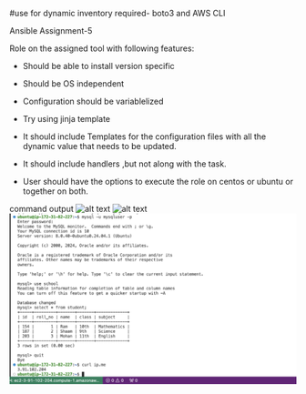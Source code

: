 #use for dynamic inventory required- boto3 and AWS CLI

Ansible Assignment-5

Role on the assigned tool with following features:

 - Should be able to install version specific 

 - Should be OS independent 
 
 - Configuration should be variablelized 
 
 - Try using jinja template 
 
 - It should include Templates for the configuration files with all the dynamic value that needs to be updated. 
 
 - It should include handlers ,but not along with the task. 
 
 - User should have the options to execute the role on centos or ubuntu or together on both.

 command output
![alt text](firstoutput.png)
![alt text](scondoutput.png)
![alt text](queryoutput.png)